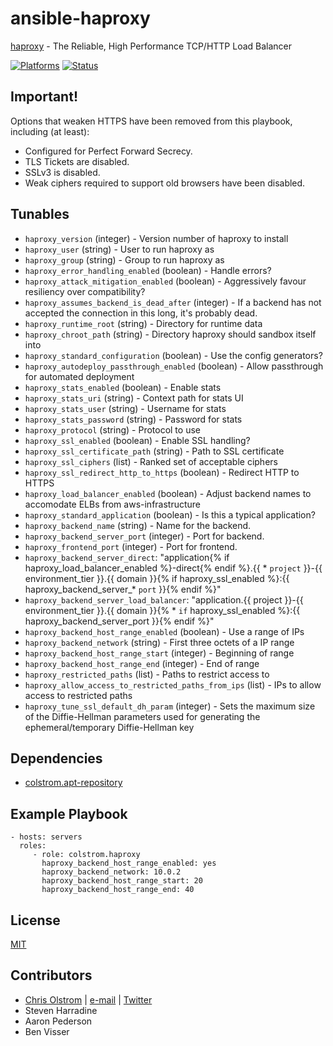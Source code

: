 # ansible-haproxy

[haproxy](http://www.haproxy.org/) - The Reliable, High Performance TCP/HTTP Load Balancer

[![Platforms](http://img.shields.io/badge/platforms-ubuntu-lightgrey.svg?style=flat)](#)
[![Status](https://travis-ci.org/colstrom/ansible-haproxy.svg?branch=master)](#)

## Important!

Options that weaken HTTPS have been removed from this playbook, including (at least):
  * Configured for Perfect Forward Secrecy.
  * TLS Tickets are disabled.
  * SSLv3 is disabled.
  * Weak ciphers required to support old browsers have been disabled.

## Tunables
* `haproxy_version` (integer) - Version number of haproxy to install
* `haproxy_user` (string) - User to run haproxy as
* `haproxy_group` (string) - Group to run haproxy as
* `haproxy_error_handling_enabled` (boolean) - Handle errors?
* `haproxy_attack_mitigation_enabled` (boolean) - Aggressively favour resiliency over compatibility?
* `haproxy_assumes_backend_is_dead_after` (integer) - If a backend has not accepted the connection in this long, it's probably dead.
* `haproxy_runtime_root` (string) - Directory for runtime data
* `haproxy_chroot_path` (string) - Directory haproxy should sandbox itself into
* `haproxy_standard_configuration` (boolean) - Use the config generators?
* `haproxy_autodeploy_passthrough_enabled` (boolean) - Allow passthrough for automated deployment
* `haproxy_stats_enabled` (boolean) - Enable stats
* `haproxy_stats_uri` (string) - Context path for stats UI
* `haproxy_stats_user` (string) - Username for stats
* `haproxy_stats_password` (string) - Password for stats
* `haproxy_protocol` (string) - Protocol to use
* `haproxy_ssl_enabled` (boolean) - Enable SSL handling?
* `haproxy_ssl_certificate_path` (string) - Path to SSL certificate
* `haproxy_ssl_ciphers` (list) - Ranked set of acceptable ciphers
* `haproxy_ssl_redirect_http_to_https` (boolean) - Redirect HTTP to HTTPS
* `haproxy_load_balancer_enabled` (boolean) - Adjust backend names to accomodate ELBs from aws-infrastructure
* `haproxy_standard_application` (boolean) - Is this a typical application?
* `haproxy_backend_name` (string) - Name for the backend.
* `haproxy_backend_server_port` (integer) - Port for backend.
* `haproxy_frontend_port` (integer) - Port for frontend.
* `haproxy_backend_server_direct`: "application{% if haproxy_load_balancer_enabled %}-direct{% endif %}.{{ * `project` }}-{{ environment_tier }}.{{ domain }}{% if haproxy_ssl_enabled %}:{{ haproxy_backend_server_* `port` }}{% endif %}"
* `haproxy_backend_server_load_balancer`: "application.{{ project }}-{{ environment_tier }}.{{ domain }}{% * `if` haproxy_ssl_enabled %}:{{ haproxy_backend_server_port }}{% endif %}"
* `haproxy_backend_host_range_enabled` (boolean) - Use a range of IPs
* `haproxy_backend_network` (string) - First three octets of a IP range
* `haproxy_backend_host_range_start` (integer) - Beginning of range
* `haproxy_backend_host_range_end` (integer) - End of range
* `haproxy_restricted_paths` (list) - Paths to restrict access to
* `haproxy_allow_access_to_restricted_paths_from_ips` (list) - IPs to allow access to restricted paths
* `haproxy_tune_ssl_default_dh_param` (integer) - Sets the maximum size of the Diffie-Hellman parameters used for generating the ephemeral/temporary Diffie-Hellman key

## Dependencies

* [colstrom.apt-repository](https://github.com/colstrom/ansible-apt-repository/)

## Example Playbook
    - hosts: servers
      roles:
         - role: colstrom.haproxy
           haproxy_backend_host_range_enabled: yes
           haproxy_backend_network: 10.0.2
           haproxy_backend_host_range_start: 20
           haproxy_backend_host_range_end: 40

## License

[MIT](https://tldrlegal.com/license/mit-license)

## Contributors

* [Chris Olstrom](https://colstrom.github.io/) | [e-mail](mailto:chris@olstrom.com) | [Twitter](https://twitter.com/ChrisOlstrom)
* Steven Harradine
* Aaron Pederson
* Ben Visser
